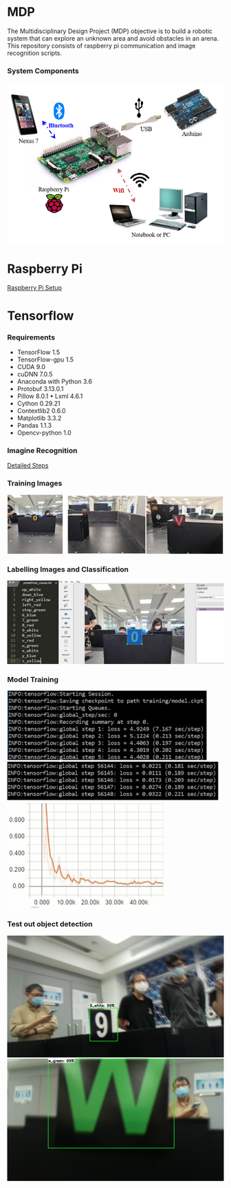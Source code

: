 ﻿# **MDP**
The Multidisciplinary Design Project (MDP) objective is to build a robotic system that can explore an unknown area and avoid obstacles in an arena. This repository consists of raspberry pi communication and image recognition scripts.

### System Components
![alt text](https://github.com/engyp/MDP/blob/master/Documentation/rpi%20diagram.png)

# Raspberry Pi
[Raspberry Pi Setup](https://github.com/engyp/MDP/blob/master/Documentation/Setting%20up%20Raspberry%20Pi%20(Ver%202018a).pdf)


# Tensorflow

### Requirements

* TensorFlow 1.5
*	TensorFlow-gpu 1.5
*	CUDA 9.0
*	cuDNN 7.0.5
*	Anaconda with Python 3.6
*	Protobuf 3.13.0.1
*	Pillow 8.0.1	•	Lxml 4.6.1
*	Cython 0.29.21
*	Contextlib2 0.6.0
*	Matplotlib 3.3.2
*	Pandas 1.1.3
*	Opencv-python 1.0

### Imagine Recognition
[Detailed Steps](https://github.com/engyp/MDP/blob/master/Documentation/Rpi%20Wiki.docx)

### Training Images
![alt text](https://github.com/engyp/MDP/blob/master/Documentation/Training%20Samples.JPG)

### Labelling Images and Classification
![alt text](https://github.com/engyp/MDP/blob/master/Documentation/Labelling.JPG)

### Model Training
![alt text](https://github.com/engyp/MDP/blob/master/Documentation/model%20training%201.JPG)
![alt text](https://github.com/engyp/MDP/blob/master/Documentation/model%20training%202.JPG)
![alt text](https://github.com/engyp/MDP/blob/master/Documentation/model%20training%203.JPG)

### Test out object detection
![alt text](https://github.com/engyp/MDP/blob/master/Documentation/9_white.jpg)
![alt text](https://github.com/engyp/MDP/blob/master/Documentation/w_green.jpg)
